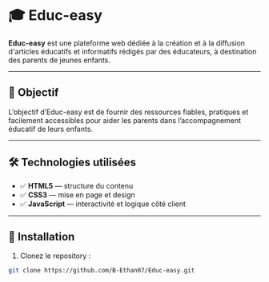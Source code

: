 # 🎓 Educ-easy

**Educ-easy** est une plateforme web dédiée à la création et à la diffusion d'articles éducatifs et informatifs rédigés par des éducateurs, à destination des parents de jeunes enfants.

---

## 📌 Objectif

L’objectif d’Educ-easy est de fournir des ressources fiables, pratiques et facilement accessibles pour aider les parents dans l’accompagnement éducatif de leurs enfants.

---

## 🛠️ Technologies utilisées

- ✅ **HTML5** — structure du contenu
- ✅ **CSS3** — mise en page et design
- ✅ **JavaScript** — interactivité et logique côté client

---

## 🚀 Installation

1. Clonez le repository :

```bash
git clone https://github.com/B-Ethan07/Educ-easy.git

